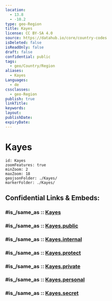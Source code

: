 ```yaml
---
location:
  - 13.8
  - -10.2
type: geo-Region
title: Kayes
license: CC BY-SA 4.0
source: https://datahub.io/core/country-codes
isDeleted: false
isReadOnly: false
draft: false
confidential: public
tags:
  - geo/Country/Region
aliases:
  - Kayes
Languages:
  - de
cssclasses:
  - geo-Region
publish: true
linkTitle:
keywords:
layout:
publishDate:
expiryDate:
---
```


# Kayes

```leaflet
id: Kayes
zoomFeatures: true 
minZoom: 2 
maxZoom: 18
geojsonFolder: ./Kayes/
markerFolder: ./Kayes/
```


## Confidential Links & Embeds: 

### #is_/same_as :: [Kayes](/_Standards/Earth/Continent/Africa/Africa~West/Mali/Regions~Mali/Kayes.md) 

### #is_/same_as :: [Kayes.public](/_public/Earth/Continent/Africa/Africa~West/Mali/Regions~Mali/Kayes.public.md) 

### #is_/same_as :: [Kayes.internal](/_internal/Earth/Continent/Africa/Africa~West/Mali/Regions~Mali/Kayes.internal.md) 

### #is_/same_as :: [Kayes.protect](/_protect/Earth/Continent/Africa/Africa~West/Mali/Regions~Mali/Kayes.protect.md) 

### #is_/same_as :: [Kayes.private](/_private/Earth/Continent/Africa/Africa~West/Mali/Regions~Mali/Kayes.private.md) 

### #is_/same_as :: [Kayes.personal](/_personal/Earth/Continent/Africa/Africa~West/Mali/Regions~Mali/Kayes.personal.md) 

### #is_/same_as :: [Kayes.secret](/_secret/Earth/Continent/Africa/Africa~West/Mali/Regions~Mali/Kayes.secret.md)


